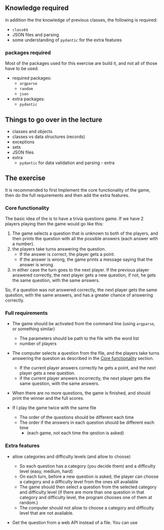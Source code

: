 ## Knowledge required
in addition the the knowledge of previous classes, the following is required:

- `class`es
- JSON files and parsing
- some understanding of `pydantic` for the extra features

### packages required
Most of the packages used for this exercise are build it, and not all of those have to be used.

- required packages:
  - `argparse`
  - `random`
  - `json`
- extra packages:
  - `pydantic`

## Things to go over in the lecture
- classes and objects
- classes vs data structures (records)
- exceptions
- sets
- JSON files
- extra
  - `pydantic` for data validation and parsing - extra

## The exercise

It is recommended to first Implement the core functionality of the game, then do the full requirements and then add the extra features.

### Core functionality

The basic idea of the is to have a trivia questions game. If we have 2 players playing then the game would go like this:

1. The game selects a question that is unknown to both of the players, and then prints the question with all the possible answers (each answer with a number).
2. the players take turns answering the question.
    - If the answer is correct, the player gets a point.
    - If the answer is wrong, the game prints a message saying that the answer is wrong.
3. in either case the turn goes to the next player. If the previous player answered correctly, the next player gets a new question, if not, he gets the same question, with the same answers.

So, if a question was not answered correctly, the next player gets the same question, with the same answers, and has a greater chance of answering correctly.

### Full requirements

- The game should be activated from the command line (using `argparse`, or something similar)
  - The parameters should be path to the file with the word list
  - number of players

- The computer selects a question from the file, and the players take turns answering the question as described in the [Core functionality](#core-functionality) section.
  - If the current player answers correctly he gets a point, and the next player gets a new question.
  - if the current player answers incorrectly, the next player gets the same question, with the same answers.
- When there are no more questions, the game is finished, and should print the winner and the full scores.

- If I play the game twice with the same file
  - The order of the questions should be different each time
  - The order if the answers in each question should be different each time
    - (each game, not each time the qestion is asked)

### Extra features

- allow categories and difficulty levels (and allow to choose)
  - So each question has a category (you decide them) and a difficulty level (easy, medium, hard)
  - On each turn, before a new question is asked, the player can choose a category and a difficulty level from the ones sill available
  - The game should then select a question from the selected category and difficulty level (if there are more than one question in that category and difficulty level, the program chooses one of them at random.)
  - The computer should not allow to choose a category and difficulty level that are not available.


- Get the question from a web API instead of a file. You can use [](https://opentdb.com/)